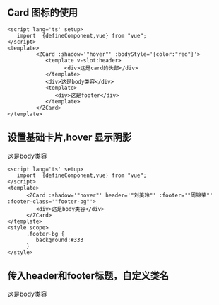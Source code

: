 ## Card 图标的使用

```vue
<script lang='ts' setup>
   import  {defineComponent,vue} from "vue";
</script>
<template> 
         <ZCard :shadow='"hover"' :bodyStyle='{color:"red"}'>
            <template v-slot:header>
                  <div>这是card的头部</div>
            </template>
            <div>这是body类容</div>
            <template>
               <div>这是footer</div>
            </template>
         </ZCard>
</template>
```
## 设置基础卡片,hover 显示阴影
   <ZCard  :shadow='"hover"' :body-style='{color:"red"}'>
   <template v-slot:header>
      <div>这是card的头部</div>
         </template>
         <div>这是body类容</div>
      <template #footer>
         <div>这是footer</div>
      </template>
    </ZCard>


```vue
<script lang='ts' setup>
   import  {defineComponent,vue} from "vue";
</script>
<template> 
      <ZCard :shadow='"hover"' header='"刘美玲"' :footer='"周锦荣"' :footer-class='"footer-bg"'>
         <div>这是body类容</div>
      </ZCard>
</template>
<style scope>
      .footer-bg {
         background:#333
      }
</style>
```
## 传入header和footer标题，自定义类名
   <ZCard header='标题' :footer='"标脚"' :footer-class='"footer-bg"'>
            <div>这是body类容</div>
   </ZCard>

   <style scope>
      .footer-bg {
         background:#333
      }
   </style>